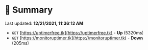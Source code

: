 # 📖 Summary
Last updated: **12/21/2021, 11:36:12 AM**

- `GET` [https://uptimerfree.tk](https://uptimerfree.tk) - **Up** (5320ms)
- `GET` [https://monitoruptimer.tk](https://monitoruptimer.tk) - **Down** (205ms)
